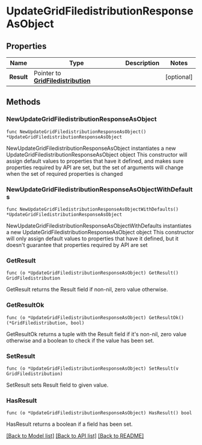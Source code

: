 # UpdateGridFiledistributionResponseAsObject

## Properties

Name | Type | Description | Notes
------------ | ------------- | ------------- | -------------
**Result** | Pointer to [**GridFiledistribution**](GridFiledistribution.md) |  | [optional] 

## Methods

### NewUpdateGridFiledistributionResponseAsObject

`func NewUpdateGridFiledistributionResponseAsObject() *UpdateGridFiledistributionResponseAsObject`

NewUpdateGridFiledistributionResponseAsObject instantiates a new UpdateGridFiledistributionResponseAsObject object
This constructor will assign default values to properties that have it defined,
and makes sure properties required by API are set, but the set of arguments
will change when the set of required properties is changed

### NewUpdateGridFiledistributionResponseAsObjectWithDefaults

`func NewUpdateGridFiledistributionResponseAsObjectWithDefaults() *UpdateGridFiledistributionResponseAsObject`

NewUpdateGridFiledistributionResponseAsObjectWithDefaults instantiates a new UpdateGridFiledistributionResponseAsObject object
This constructor will only assign default values to properties that have it defined,
but it doesn't guarantee that properties required by API are set

### GetResult

`func (o *UpdateGridFiledistributionResponseAsObject) GetResult() GridFiledistribution`

GetResult returns the Result field if non-nil, zero value otherwise.

### GetResultOk

`func (o *UpdateGridFiledistributionResponseAsObject) GetResultOk() (*GridFiledistribution, bool)`

GetResultOk returns a tuple with the Result field if it's non-nil, zero value otherwise
and a boolean to check if the value has been set.

### SetResult

`func (o *UpdateGridFiledistributionResponseAsObject) SetResult(v GridFiledistribution)`

SetResult sets Result field to given value.

### HasResult

`func (o *UpdateGridFiledistributionResponseAsObject) HasResult() bool`

HasResult returns a boolean if a field has been set.


[[Back to Model list]](../README.md#documentation-for-models) [[Back to API list]](../README.md#documentation-for-api-endpoints) [[Back to README]](../README.md)


